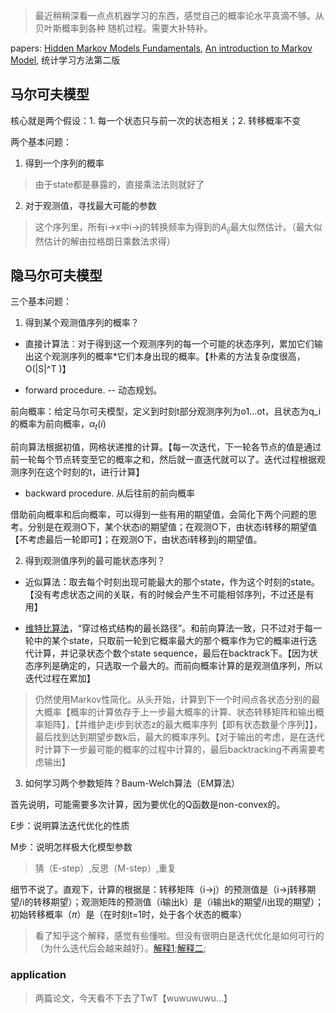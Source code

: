 > 最近稍稍深看一点点机器学习的东西，感觉自己的概率论水平真滴不够。从贝叶斯概率到各种
随机过程。需要大补特补。

papers: [Hidden Markov Models Fundamentals](http://cs229.stanford.edu/section/cs229-hmm.pdf), [An introduction to Markov Model](http://ai.stanford.edu/~pabbeel/depth_qual/Rabiner_Juang_hmms.pdf), 统计学习方法第二版

## 马尔可夫模型

核心就是两个假设：1. 每一个状态只与前一次的状态相关；2. 转移概率不变

两个基本问题：

1. 得到一个序列的概率

> 由于state都是暴露的，直接乘法法则就好了

2. 对于观测值，寻找最大可能的参数

> 这个序列里，所有i->x中i->j的转换频率为得到的$A_{ij}$最大似然估计。（最大似然估计的解由拉格朗日乘数法求得）

## 隐马尔可夫模型

三个基本问题：

1. 得到某个观测值序列的概率？

* 直接计算法：对于得到这一个观测序列的每一个可能的状态序列，累加它们输出这个观测序列的概率\*它们本身出现的概率。【朴素的方法复杂度很高， O(|S|^T )】 

* forward procedure. -- 动态规划。

前向概率：给定马尔可夫模型，定义到时刻t部分观测序列为o1...ot，且状态为q\_i的概率为前向概率，$\alpha_t(i)$

前向算法根据初值，网格状递推的计算。【每一次迭代，下一轮各节点的值是通过前一轮每个节点转变至它的概率之和，然后就一直迭代就可以了。迭代过程根据观测序列在这个时刻的t，进行计算】

* backward procedure.  从后往前的前向概率

借助前向概率和后向概率，可以得到一些有用的期望值，会简化下两个问题的思考。分别是在观测O下，某个状态i的期望值；在观测O下，由状态i转移的期望值【不考虑最后一轮即可】；在观测O下，由状态i转移到j的期望值。

2. 得到观测值序列的最可能状态序列？

* 近似算法：取去每个时刻出现可能最大的那个state，作为这个时刻的state。【没有考虑状态之间的关联，有的时候会产生不可能相邻序列，不过还是有用】

* [维特比算法](https://zh.wikipedia.org/wiki/%E7%BB%B4%E7%89%B9%E6%AF%94%E7%AE%97%E6%B3%95)，“穿过格式结构的最长路径”。和前向算法一致，只不过对于每一轮中的某个state，只取前一轮到它概率最大的那个概率作为它的概率进行迭代计算，并记录状态个数个state sequence，最后在backtrack下。【因为状态序列是确定的，只选取一个最大的。而前向概率计算的是观测值序列，所以迭代过程在累加】

> 仍然使用Markov性简化。从头开始，计算到下一个时间点各状态分别的最大概率【概率的计算依存于上一步最大概率的计算、状态转移矩阵和输出概率矩阵】，【并维护走i步到状态z的最大概率序列【即有状态数量个序列】】，最后找到达到期望步数k后，最大的概率序列。【对于输出的考虑，是在迭代时计算下一步最可能的概率的过程中计算的，最后backtracking不再需要考虑输出】

3. 如何学习两个参数矩阵？Baum-Welch算法（EM算法）

首先说明，可能需要多次计算，因为要优化的Q函数是non-convex的。

E步：说明算法迭代优化的性质

M步：说明怎样极大化模型参数

> 猜（E-step）,反思（M-step）,重复

细节不说了。直观下，计算的根据是：转移矩阵（i->j）的预测值是（i->j转移期望/i的转移期望）；观测矩阵的预测值（i输出k）是（i输出k的期望/i出现的期望）；初始转移概率（$\pi$）是（在时刻t=1时，处于各个状态的概率）

> 看了知乎这个解释，感觉有些懂啦。但没有很明白是迭代优化是如何可行的（为什么迭代后会越来越好）。[解释1](https://www.zhihu.com/question/27976634);[解释二](https://www.jianshu.com/p/1121509ac1dc); 


### application

> 两篇论文，今天看不下去了TwT【wuwuwuwu...】


